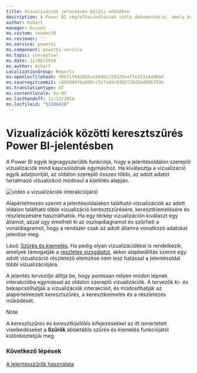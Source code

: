 ```yaml
---
title: Vizualizációk jelentésen belüli működése
description: A Power BI végfelhasználóinak szóló dokumentáció, amely bemutatja, hogyan működnek a vizualizációk egy jelentésoldalon.
author: mihart
manager: kvivek
ms.custom: seodec18
ms.reviewer: ''
ms.service: powerbi
ms.component: powerbi-service
ms.topic: conceptual
ms.date: 12/06/2018
ms.author: mihart
LocalizationGroup: Reports
ms.openlocfilehash: 406f1f6428d5ce26401720220eaffe32314a9bbd
ms.sourcegitcommit: cd85d88fba0d9cc3c7a4dc03d2f35d2bd096759b
ms.translationtype: HT
ms.contentlocale: hu-HU
ms.lasthandoff: 12/12/2018
ms.locfileid: "53280420"
---
```

# <a name="how-visuals-cross-filter-each-other-in-a-power-bi-report"></a>Vizualizációk közötti keresztszűrés Power BI-jelentésben
A Power BI egyik legnagyszerűbb funkciója, hogy a jelentésoldalon szereplő vizualizációk mind kapcsolódnak egymáshoz. Ha kiválasztja a vizualizáció egyik adatpontját, az oldalon szereplő összes többi, az adott adatot tartalmazó vizualizáció módosul a kijelölés alapján. 

![videó a vizualizációk interakciójáról](media/end-user-interactions/interactions.gif)

Alapértelmezés szerint a jelentésoldalakon található vizualizációk az adott oldalon található többi vizualizáció keresztszűrésére, keresztkiemelésére és részletezésére használhatók. Ha egy térkép vizualizáción kiválaszt egy államot, azzal úgy emelheti ki az oszlopdiagramot és szűrheti a vonaldiagramot, hogy a rendszer csak az adott államra vonatkozó adatokat jelenítse meg.

Lásd: [Szűrés és kiemelés](../power-bi-reports-filters-and-highlighting.md). Ha pedig olyan vizualizációkkal is rendelkezik, amelyek támogatják a [részletes vizsgálatot](../power-bi-visualization-drill-down.md), akkor alapbeállítás szerint egy adott vizualizáció részletező elemzése nem lesz hatással a jelentésoldal többi vizualizációjára. 

A jelentés *tervezője* állítja be, hogy pontosan milyen módon lépnek interakcióba egymással az oldalon szereplő vizualizációk. A tervezők ki- és bekapcsolhatják a vizualizációk interakcióit, és módosíthatják az alapértelmezett keresztszűrés, a keresztkiemelés és a részletezés működését.
  
> [!NOTE]
> A *keresztszűrés* és *keresztkijelölés* kifejezésekkel az itt ismertetett viselkedéseket a **Szűrők** ablaktábla szűrés és kiemelés funkciójától különböztetjük meg.  

### <a name="next-steps"></a>Következő lépések
[A jelentésszűrők használata](../power-bi-how-to-report-filter.md)
